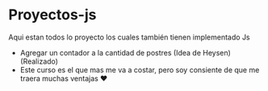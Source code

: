 # Proyectos-js
Aqui estan todos lo proyecto los cuales también tienen implementado Js
- Agregar un contador a la cantidad de postres (Idea de Heysen) (Realizado)
- Este curso es el que mas me va a costar, pero soy consiente de que me traera muchas ventajas ♥
